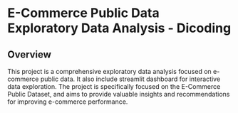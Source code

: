 # E-Commerce Public Data Exploratory Data Analysis - Dicoding

## Overview
This project is a comprehensive exploratory data analysis focused on e-commerce public data. It also include streamlit dashboard for interactive data exploration. The project is specifically focused on the E-Commerce Public Dataset, and aims to provide valuable insights and recommendations for improving e-commerce performance.
